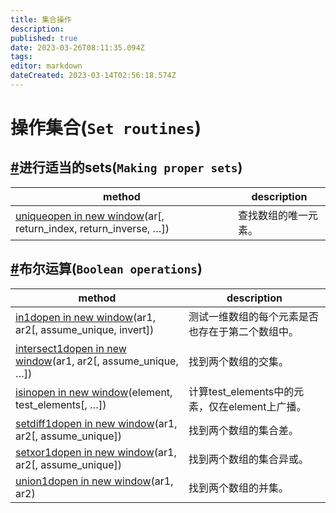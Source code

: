 ```yaml
---
title: 集合操作
description: 
published: true
date: 2023-03-26T08:11:35.094Z
tags: 
editor: markdown
dateCreated: 2023-03-14T02:56:18.574Z
---
```


# 操作集合(`Set routines`)

## [#](https://www.numpy.org.cn/reference/routines/set.html#进行适当的sets-making-proper-sets)进行适当的sets(`Making proper sets`)

| method                                                       | description          |
| ------------------------------------------------------------ | -------------------- |
| [uniqueopen in new window](https://numpy.org/devdocs/reference/generated/numpy.unique.html#numpy.unique)(ar[, return_index, return_inverse, …]) | 查找数组的唯一元素。 |

## [#](https://www.numpy.org.cn/reference/routines/set.html#布尔运算-boolean-operations)布尔运算(`Boolean operations`)

| method                                                       | description                                      |
| ------------------------------------------------------------ | ------------------------------------------------ |
| [in1dopen in new window](https://numpy.org/devdocs/reference/generated/numpy.in1d.html#numpy.in1d)(ar1, ar2[, assume_unique, invert]) | 测试一维数组的每个元素是否也存在于第二个数组中。 |
| [intersect1dopen in new window](https://numpy.org/devdocs/reference/generated/numpy.intersect1d.html#numpy.intersect1d)(ar1, ar2[, assume_unique, …]) | 找到两个数组的交集。                             |
| [isinopen in new window](https://numpy.org/devdocs/reference/generated/numpy.isin.html#numpy.isin)(element, test_elements[, …]) | 计算test_elements中的元素，仅在element上广播。   |
| [setdiff1dopen in new window](https://numpy.org/devdocs/reference/generated/numpy.setdiff1d.html#numpy.setdiff1d)(ar1, ar2[, assume_unique]) | 找到两个数组的集合差。                           |
| [setxor1dopen in new window](https://numpy.org/devdocs/reference/generated/numpy.setxor1d.html#numpy.setxor1d)(ar1, ar2[, assume_unique]) | 找到两个数组的集合异或。                         |
| [union1dopen in new window](https://numpy.org/devdocs/reference/generated/numpy.union1d.html#numpy.union1d)(ar1, ar2) | 找到两个数组的并集。                             |


